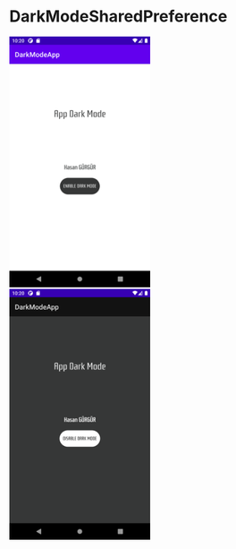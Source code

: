 # DarkModeSharedPreference
<img src="https://raw.githubusercontent.com/HasanGURGUR/DarkModeSharedPreference/master/ss/Screenshot_1663496423.png" width=50% height=50%>
<img src="https://raw.githubusercontent.com/HasanGURGUR/DarkModeSharedPreference/master/ss/Screenshot_1663496426.png" width=50% height=50%>
